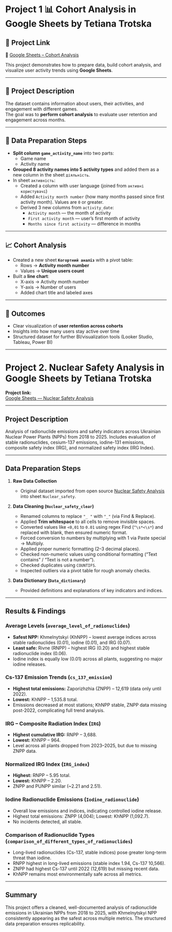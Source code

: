 # Project 1 📊 Cohort Analysis in Google Sheets by Tetiana Trotska
## 🔗 Project Link
📄 [Google Sheets – Cohort Analysis](https://docs.google.com/spreadsheets/d/1-U1a15GskDTBT9JHpJTTCB34thEOS4lSMbd-NBBMYrg/edit?usp=sharing)

This project demonstrates how to prepare data, build cohort analysis, and visualize user activity trends using **Google Sheets**.

---

## 🔹 Project Description
The dataset contains information about users, their activities, and engagement with different games.  
The goal was to **perform cohort analysis** to evaluate user retention and engagement across months.

---

## 🔧 Data Preparation Steps
- **Split column `game_activity_name`** into two parts:  
  - Game name  
  - Activity name  
- **Grouped 8 activity names into 5 activity types** and added them as a new column in the sheet `діяльність`.  
- In sheet `активність`:  
  - Created a column with user language (joined from `активні користувачі`)  
  - Added `Activity month number` (how many months passed since first activity month). Values are `0` or greater.  
  - Derived 3 new columns from `activity_date`:  
    - `Activity month` — the month of activity  
    - `First activity month` — user’s first month of activity  
    - `Months since first activity` — difference in months  

---

## 📈 Cohort Analysis
- Created a new sheet **`Когортний аналіз`** with a pivot table:  
  - Rows → **Activity month number**  
  - Values → **Unique users count**  
- Built a **line chart**:  
  - X-axis → Activity month number  
  - Y-axis → Number of users  
  - Added chart title and labeled axes  

---

## 🎯 Outcomes
- Clear visualization of **user retention across cohorts**  
- Insights into how many users stay active over time  
- Structured dataset for further BI/visualization tools (Looker Studio, Tableau, Power BI)

---

# Project 2. Nuclear Safety Analysis in Google Sheets by Tetiana Trotska

**Project link:**  
[Google Sheets — Nuclear Safety Analysis](https://docs.google.com/spreadsheets/d/1vkV0yPkAGKJj7JgO_6gzE1o4brZBizAkmwFKW9vRps8/edit?usp=sharing)

---

## Project Description  
Analysis of radionuclide emissions and safety indicators across Ukrainian Nuclear Power Plants (NPPs) from 2018 to 2025. Includes evaluation of stable radionuclides, cesium-137 emissions, iodine-131 emissions, composite safety index (IRG), and normalized safety index (IRG Index).

---

## Data Preparation Steps  
1. **Raw Data Collection**  
   - Original dataset imported from open source [Nuclear Safety Analysis](https://data.gov.ua/dataset/4a9d3d56-bd95-4c3e-97e7-1cdc7bcbd445) into sheet `Nuclear_safety`.

2. **Data Cleaning (`Nuclear_safety_clear`)**  
   - Renamed columns to replace `"_ "` with `"_"` (via Find & Replace).  
   - Applied **Trim whitespace** to all cells to remove invisible spaces.  
   - Converted values like `<0,01` to `0.01` using regex Find (`^\s*<\s*`) and replaced with blank, then ensured numeric format.  
   - Forced conversion to numbers by multiplying with 1 via Paste special → Multiply.  
   - Applied proper numeric formatting (2–3 decimal places).  
   - Checked non-numeric values using conditional formatting (“Text contains” / “Text is not a number”).  
   - Checked duplicates using `COUNTIFS`.  
   - Inspected outliers via a pivot table for rough anomaly checks.

3. **Data Dictionary (`Data_dictionary`)**  
   - Provided definitions and explanations of key indicators and indices.

---

## Results & Findings

###  Average Levels (`average_level_of_radionuclides`)  
- **Safest NPP:** Khmelnytskyi (KhNPP) – lowest average indices across stable radionuclides (0.01), iodine (0.01), and IRG (0.07).  
- **Least safe:** Rivne (RNPP) – highest IRG (0.20) and highest stable radionuclide index (0.06).  
- Iodine index is equally low (0.01) across all plants, suggesting no major iodine releases.

###  Cs-137 Emission Trends (`cs_137_emission`)  
- **Highest total emissions:** Zaporizhzhia (ZNPP) – 12,619 (data only until 2022).  
- **Lowest:** KhNPP – 1,535.8 total.  
- Emissions decreased at most stations; KhNPP stable, ZNPP data missing post-2022, complicating full trend analysis.

###  IRG – Composite Radiation Index (`IRG`)  
- **Highest cumulative IRG:** RNPP – 3,688.  
- **Lowest:** KhNPP – 964.  
- Level across all plants dropped from 2023–2025, but due to missing ZNPP data.

###  Normalized IRG Index (`IRG_index`)  
- **Highest:** RNPP – 5.95 total.  
- **Lowest:** KhNPP – 2.20.  
- ZNPP and PUNPP similar (~2.21 and 2.51).

###  Iodine Radionuclide Emissions (`Iodine_radionuclide`)  
- Overall low emissions and indices, indicating controlled iodine release.  
- Highest total emissions: ZNPP (4,004); Lowest: KhNPP (1,092.7).  
- No incidents detected, all stable.

###  Comparison of Radionuclide Types (`comparison_of_different_types_of_radionuclides`)  
- Long-lived radionuclides (Cs-137, stable indices) pose greater long-term threat than iodine.  
- RNPP highest in long-lived emissions (stable index 1.94, Cs-137 10,566).  
- ZNPP had highest Cs-137 until 2022 (12,619) but missing recent data.  
- KhNPP remains most environmentally safe across all metrics.

---

## Summary  
This project offers a cleaned, well-documented analysis of radionuclide emissions in Ukrainian NPPs from 2018 to 2025, with Khmelnytskyi NPP consistently appearing as the safest across multiple metrics. The structured data preparation ensures replicability.

